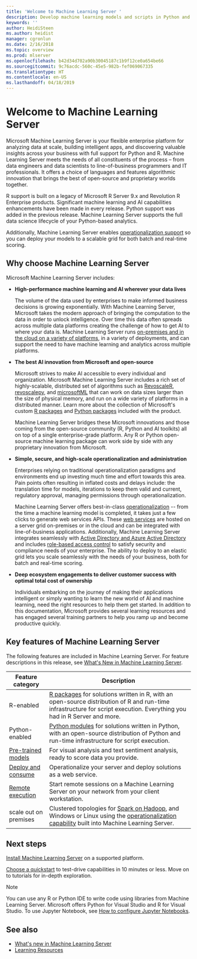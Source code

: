```yaml
---
title: 'Welcome to Machine Learning Server '
description: Develop machine learning models and scripts in Python and R for on-prem deployment behind the firewall. Microsoft R Server and Python packages and interpreters are included.
keywords: ''
author: HeidiSteen
ms.author: heidist
manager: cgronlun
ms.date: 2/16/2018
ms.topic: overview
ms.prod: mlserver
ms.openlocfilehash: b42d34d702a90b30045187c1b9f12ce0a654be66
ms.sourcegitcommit: 9c76acdc-560c-45e5-982b-fef069067335
ms.translationtype: HT
ms.contentlocale: en-US
ms.lasthandoff: 04/18/2019
---
```

# <a name="welcome-to-machine-learning-server"></a>Welcome to Machine Learning Server

Microsoft Machine Learning Server is your flexible enterprise platform for analyzing data at scale, building intelligent apps, and discovering valuable insights across your business with full support for Python and R. Machine Learning Server meets the needs of all constituents of the process – from data engineers and data scientists to line-of-business programmers and IT professionals. It offers a choice of languages and features algorithmic innovation that brings the best of open-source and proprietary worlds together. 

R support is built on a legacy of Microsoft R Server 9.x and Revolution R Enterprise products. Significant machine learning and AI capabilities enhancements have been made in every release. Python support was added in the previous release. Machine Learning Server supports the full data science lifecycle of your Python-based analytics. 

Additionally, Machine Learning Server enables [operationalization support](what-is-operationalization.md) so you can deploy your models to a scalable grid for both batch and real-time scoring.


## <a name="why-choose-machine-learning-server"></a>Why choose Machine Learning Server

Microsoft Machine Learning Server includes:

+ **High-performance machine learning and AI wherever your data lives**

  The volume of the data used by enterprises to make informed business decisions is growing exponentially. With Machine Learning Server, Microsoft takes the modern approach of bringing the computation to the data in order to unlock intelligence. Over time this data often spreads across multiple data platforms creating the challenge of how to get AI to where your data is. Machine Learning Server runs [on-premises and in the cloud on a variety of platforms](install/r-server-install-supported-platforms.md), in a variety of deployments, and can support the need to have machine learning and analytics across multiple platforms.

+ **The best AI innovation from Microsoft and open-source**

  Microsoft strives to make AI accessible to every individual and organization. Microsoft Machine Learning Server includes a rich set of highly-scalable, distributed set of algorithms such as [RevoscaleR](r-reference/revoscaler/revoscaler.md), [revoscalepy](python-reference/revoscalepy/revoscalepy-package.md), and [microsoftML](python-reference/microsoftml/microsoftml-package.md) that can work on data sizes larger than the size of physical memory, and run on a wide variety of platforms in a distributed manner. Learn more about the collection of Microsoft's custom [R packages](r-reference/introducing-r-server-r-package-reference.md) and [Python packages](python-reference/introducing-python-package-reference.md) included with the product.
  
  Machine Learning Server bridges these Microsoft innovations and those coming from the open-source community (R, Python and AI toolkits) all on top of a single enterprise-grade platform. Any R or Python open-source machine learning package can work side by side with any proprietary innovation from Microsoft. 

+ **Simple, secure, and high-scale operationalization and administration**

  Enterprises relying on traditional operationalization paradigms and environments end up investing much time and effort towards this area. Pain points often resulting in inflated costs and delays include: the translation time for models, iterations to keep them valid and current, regulatory approval, managing permissions through operationalization.

  Machine Learning Server offers best-in-class [operationalization](what-is-operationalization.md) -- from the time a machine learning model is completed, it takes just a few clicks to generate web services APIs. These [web services](operationalize/concept-what-are-web-services.md) are hosted on a server grid on-premises or in the cloud and can be integrated with line-of-business applications. Additionally, Machine Learning Server integrates seamlessly with [Active Directory and Azure Active Directory](operationalize/configure-authentication.md) and includes [role-based access control](operationalize/configure-roles.md) to satisfy security and compliance needs of your enterprise. The ability to deploy to an elastic grid lets you scale seamlessly with the needs of your business, both for batch and real-time scoring.

+ **Deep ecosystem engagements to deliver customer success with optimal total cost of ownership**

  Individuals embarking on the journey of making their applications intelligent or simply wanting to learn the new world of AI and machine learning, need the right resources to help them get started. In addition to this documentation, Microsoft provides several learning resources and has engaged several training partners to help you ramp up and become productive quickly.


## <a name="key-features-of-machine-learning-server"></a>Key features of Machine Learning Server

The following features are included in Machine Learning Server. For feature descriptions in this release, see [What's New in Machine Learning Server](whats-new-in-machine-learning-server.md).

| Feature category | Description |
|------------------|-------------|
| R-enabled | [R packages](r-reference/introducing-r-server-r-package-reference.md) for solutions written in R, with an open-source distribution of R and run-time infrastructure for script execution. Everything you had in R Server and more. |
| Python-enabled | [Python modules](python-reference/introducing-python-package-reference.md) for solutions written in Python,  with an open-source distribution of Python and run-time infrastructure for script execution.  
| [Pre-trained models](install/microsoftml-install-pretrained-models.md) | For visual analysis and text sentiment analysis, ready to score data you provide. |
| [Deploy and consume](what-is-operationalization.md) | Operationalize your server and deploy solutions as a web service. |
| [Remote execution](r/how-to-execute-code-remotely.md) | Start remote sessions on a Machine Learning Server on your network from your client workstation. |
| scale out on premises | Clustered topologies for [Spark on Hadoop](install/machine-learning-server-hadoop-install.md), and Windows or Linux using the [operationalization capability](operationalize/configure-start-for-administrators.md) built into Machine Learning Server. |



## <a name="next-steps"></a>Next steps

[Install Machine Learning Server](install/machine-learning-server-install.md) on a supported platform. 

[Choose a quickstart](index.yml) to test-drive capabilities in 10 minutes or less. Move on to tutorials for in-depth exploration.

> [!Note]
> You can use any R or Python IDE to write code using libraries from Machine Learning Server. Microsoft offers Python for Visual Studio and R for Visual Studio. To use Jupyter Notebook, see [How to configure Jupyter Notebooks](python/how-to-revoscalepy-jupyter-nb-config.md).

## <a name="see-also"></a>See also

+ [What's new in Machine Learning Server](whats-new-in-machine-learning-server.md)
+ [Learning Resources](resources-more.md)
